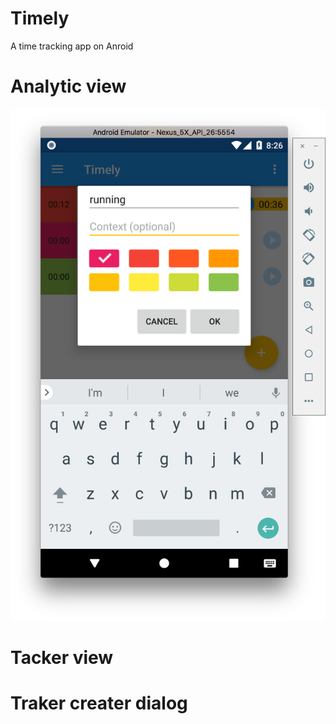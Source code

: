 # Timely
A time tracking app on Anroid

# Analytic view
![Analytic view support reporting of task time](https://github.com/Yangxia777/Timely/blob/master/Screen%20Shot%202018-09-02%20at%208.26.50%20PM.png)
# Tacker view

# Traker creater dialog

